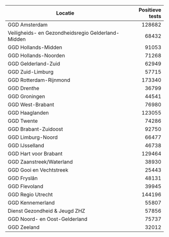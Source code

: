 | Locatie | Positieve tests |
|---------|----------------:|
| GGD Amsterdam                            | 128682 |
| Veiligheids- en Gezondheidsregio Gelderland-Midden | 68432 |
| GGD Hollands-Midden                      | 91053 |
| GGD Hollands-Noorden                     | 71268 |
| GGD Gelderland-Zuid                      | 62949 |
| GGD Zuid-Limburg                         | 57715 |
| GGD Rotterdam-Rijnmond                   | 173340 |
| GGD Drenthe                              | 36799 |
| GGD Groningen                            | 44541 |
| GGD West-Brabant                         | 76980 |
| GGD Haaglanden                           | 123055 |
| GGD Twente                               | 74286 |
| GGD Brabant-Zuidoost                     | 92750 |
| GGD Limburg-Noord                        | 66477 |
| GGD IJsselland                           | 46738 |
| GGD Hart voor Brabant                    | 129464 |
| GGD Zaanstreek/Waterland                 | 38930 |
| GGD Gooi en Vechtstreek                  | 25443 |
| GGD Fryslân                              | 48131 |
| GGD Flevoland                            | 39945 |
| GGD Regio Utrecht                        | 144196 |
| GGD Kennemerland                         | 55807 |
| Dienst Gezondheid & Jeugd ZHZ            | 57856 |
| GGD Noord- en Oost-Gelderland            | 75737 |
| GGD Zeeland                              | 32012 |
